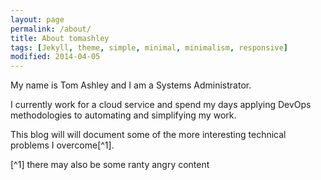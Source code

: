 ```yaml
---
layout: page
permalink: /about/
title: About tomashley
tags: [Jekyll, theme, simple, minimal, minimalism, responsive]
modified: 2014-04-05
---
```


My name is Tom Ashley and I am a Systems Administrator.

I currently work for a cloud service and spend my days applying DevOps methodologies to automating and simplifying my work.

This blog will will document some of the more interesting technical problems I overcome[^1].

[^1] there may also be some ranty angry content